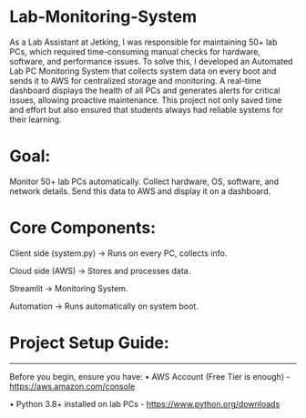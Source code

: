 # Lab-Monitoring-System
As a Lab Assistant at Jetking, I was responsible for maintaining 50+ lab PCs, which required time-consuming manual checks for hardware, software, and performance issues. To solve this, I developed an Automated Lab PC Monitoring System that collects system data on every boot and sends it to AWS for centralized storage and monitoring. A real-time dashboard displays the health of all PCs and generates alerts for critical issues, allowing proactive maintenance. This project not only saved time and effort but also ensured that students always had reliable systems for their learning.

# Goal: 
Monitor 50+ lab PCs automatically. Collect hardware, OS, software, and network details. Send this data to AWS and display it on a dashboard.

# Core Components:
Client side (system.py) → Runs on every PC, collects info. 

Cloud side (AWS) → Stores and processes data.

Streamlit → Monitoring System.

Automation → Runs automatically on system boot.

# Project Setup Guide:
----
Before you begin, ensure you have:
•	AWS Account (Free Tier is enough) -  https://aws.amazon.com/console

•	Python 3.8+ installed on lab PCs -  https://www.python.org/downloads
